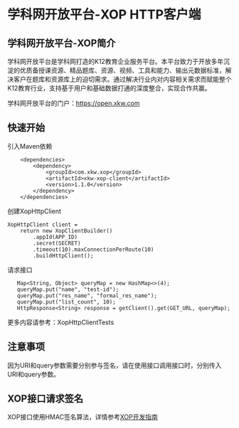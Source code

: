 
# 学科网开放平台-XOP HTTP客户端

## 学科网开放平台-XOP简介

学科网开放平台是学科网打造的K12教育企业服务平台。本平台致力于开放多年沉淀的优质备授课资源、精品题库、资源、视频、工具和能力、输出元数据标准，解决客户在题库和资源库上的迫切需求。通过解决行业内对内容相关需求而赋能整个K12教育行业，支持基于用户和基础数据打通的深度整合，实现合作共赢。

学科网开放平台的门户：https://open.xkw.com

## 快速开始

引入Maven依赖

```
    <dependencies>
        <dependency>
            <groupId>com.xkw.xop</groupId>
            <artifactId>xkw-xop-client</artifactId>
            <version>1.1.0</version>
        </dependency>
    </dependencies>
```

创建XopHttpClient

```
XopHttpClient client =
    return new XopClientBuilder()
        .appId(APP_ID)
        .secret(SECRET)
        .timeout(10).maxConnectionPerRoute(10)
        .buildHttpClient();
```

请求接口

```
   Map<String, Object> queryMap = new HashMap<>(4);
   queryMap.put("name", "test-id");
   queryMap.put("res_name", "formal_res_name");
   queryMap.put("list_count", 10);
   HttpResponse<String> response = getClient().get(GET_URL, queryMap);
```

更多内容请参考：XopHttpClientTests

## 注意事项

因为URI和query参数需要分别参与签名，请在使用接口调用接口时，分别传入URI和query参数。

## XOP接口请求签名

XOP接口使用HMAC签名算法，详情参考[XOP开发指南](https://open.xkw.com/%E5%B9%B3%E5%8F%B0%E7%AE%80%E4%BB%8B-mdtag9bc76-omd)




